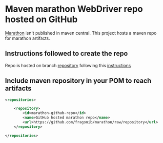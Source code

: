 # Maven marathon WebDriver repo hosted on GitHub

[Marathon](https://marathontesting.com/downloads/) isn't published in maven central. This project hosts a maven repo for marathon artifacts.

## Instructions followed to create the repo

Repo is hosted on branch [repository](https://github.com/fragonib/marathon/tree/repository) following this [instructions](https://gist.github.com/fernandezpablo85/03cf8b0cd2e7d8527063)

## Include maven repository in your POM to reach artifacts

```xml
<repositories>

	<repository>
		<id>marathon-github-repo</id>
		<name>GitHub hosted marathon repo</name>
		<url>https://github.com/fragonib/marathon/raw/repository</url>
	</repository>

</repositories>
```
